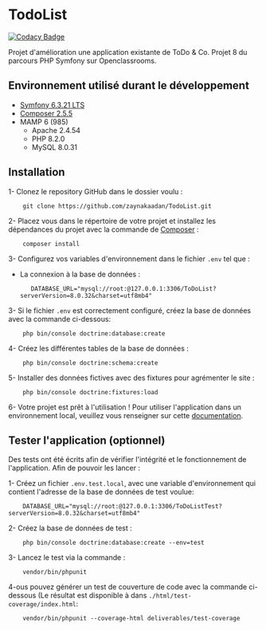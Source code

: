 # TodoList

[![Codacy Badge](https://app.codacy.com/project/badge/Grade/2aae3b6b762141bfaeadde688e7d6099)](https://app.codacy.com/gh/zaynakaadan/TodoList/dashboard?utm_source=gh&utm_medium=referral&utm_content=&utm_campaign=Badge_grade)

Projet d'amélioration une application existante de ToDo &amp; Co. Projet 8 du parcours PHP Symfony sur Openclassrooms.

## Environnement utilisé durant le développement
* [Symfony 6.3.21 LTS](https://symfony.com/doc/current/setup.html#start-coding) 
* [Composer 2.5.5](https://getcomposer.org/doc/00-intro.md)
* MAMP 6 (985)
    * Apache 2.4.54
    * PHP 8.2.0
    * MySQL 8.0.31
      
## Installation
1- Clonez le repository GitHub dans le dossier voulu :
```
    git clone https://github.com/zaynakaadan/TodoList.git
```
2- Placez vous dans le répertoire de votre projet et installez les dépendances du projet avec la commande de [Composer](https://getcomposer.org/doc/00-intro.md) :
```
    composer install
```
3- Configurez vos variables d'environnement dans le fichier `.env` tel que :

* La connexion à la base de données :
  ```
     DATABASE_URL="mysql://root:@127.0.0.1:3306/ToDoList?serverVersion=8.0.32&charset=utf8mb4"
  ```
3- Si le fichier `.env` est correctement configuré, créez la base de données avec la commande ci-dessous:
```
    php bin/console doctrine:database:create
```
4- Créez les différentes tables de la base de données :
```
    php bin/console doctrine:schema:create
```
5- Installer des données fictives avec des fixtures pour agrémenter le site :
```
    php bin/console doctrine:fixtures:load
```
6- Votre projet est prêt à l'utilisation ! Pour utiliser l'application dans un environnement local, veuillez vous renseigner sur cette [documentation](https://symfony.com/doc/current/setup.html#running-symfony-applications).

## Tester l'application (optionnel)
Des tests ont été écrits afin de vérifier l'intégrité et le fonctionnement de l'application. Afin de pouvoir les lancer :

1- Créez un fichier `.env.test.local`, avec une variable d'environnement qui contient l'adresse de la base de données de test voulue:
```
    DATABASE_URL="mysql://root:@127.0.0.1:3306/ToDoListTest?serverVersion=8.0.32&charset=utf8mb4"
```
2- Créez la base de données de test :
```
    php bin/console doctrine:database:create --env=test
```
3- Lancez le test via la commande :
```
    vendor/bin/phpunit
```
4-ous pouvez générer un test de couverture de code avec la commande ci-dessous (Le résultat est disponible à dans `./html/test-coverage/index.html`:
```
    vendor/bin/phpunit --coverage-html deliverables/test-coverage
```
